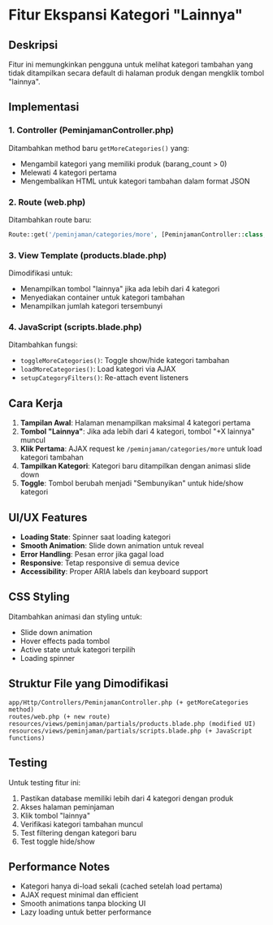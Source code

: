 # Fitur Ekspansi Kategori "Lainnya"

## Deskripsi

Fitur ini memungkinkan pengguna untuk melihat kategori tambahan yang tidak ditampilkan secara default di halaman produk dengan mengklik tombol "lainnya".

## Implementasi

### 1. Controller (PeminjamanController.php)

Ditambahkan method baru `getMoreCategories()` yang:

-   Mengambil kategori yang memiliki produk (barang_count > 0)
-   Melewati 4 kategori pertama
-   Mengembalikan HTML untuk kategori tambahan dalam format JSON

### 2. Route (web.php)

Ditambahkan route baru:

```php
Route::get('/peminjaman/categories/more', [PeminjamanController::class, 'getMoreCategories'])->name('peminjaman.categories.more');
```

### 3. View Template (products.blade.php)

Dimodifikasi untuk:

-   Menampilkan tombol "lainnya" jika ada lebih dari 4 kategori
-   Menyediakan container untuk kategori tambahan
-   Menampilkan jumlah kategori tersembunyi

### 4. JavaScript (scripts.blade.php)

Ditambahkan fungsi:

-   `toggleMoreCategories()`: Toggle show/hide kategori tambahan
-   `loadMoreCategories()`: Load kategori via AJAX
-   `setupCategoryFilters()`: Re-attach event listeners

## Cara Kerja

1. **Tampilan Awal**: Halaman menampilkan maksimal 4 kategori pertama
2. **Tombol "Lainnya"**: Jika ada lebih dari 4 kategori, tombol "+X lainnya" muncul
3. **Klik Pertama**: AJAX request ke `/peminjaman/categories/more` untuk load kategori tambahan
4. **Tampilkan Kategori**: Kategori baru ditampilkan dengan animasi slide down
5. **Toggle**: Tombol berubah menjadi "Sembunyikan" untuk hide/show kategori

## UI/UX Features

-   **Loading State**: Spinner saat loading kategori
-   **Smooth Animation**: Slide down animation untuk reveal
-   **Error Handling**: Pesan error jika gagal load
-   **Responsive**: Tetap responsive di semua device
-   **Accessibility**: Proper ARIA labels dan keyboard support

## CSS Styling

Ditambahkan animasi dan styling untuk:

-   Slide down animation
-   Hover effects pada tombol
-   Active state untuk kategori terpilih
-   Loading spinner

## Struktur File yang Dimodifikasi

```
app/Http/Controllers/PeminjamanController.php (+ getMoreCategories method)
routes/web.php (+ new route)
resources/views/peminjaman/partials/products.blade.php (modified UI)
resources/views/peminjaman/partials/scripts.blade.php (+ JavaScript functions)
```

## Testing

Untuk testing fitur ini:

1. Pastikan database memiliki lebih dari 4 kategori dengan produk
2. Akses halaman peminjaman
3. Klik tombol "lainnya"
4. Verifikasi kategori tambahan muncul
5. Test filtering dengan kategori baru
6. Test toggle hide/show

## Performance Notes

-   Kategori hanya di-load sekali (cached setelah load pertama)
-   AJAX request minimal dan efficient
-   Smooth animations tanpa blocking UI
-   Lazy loading untuk better performance
